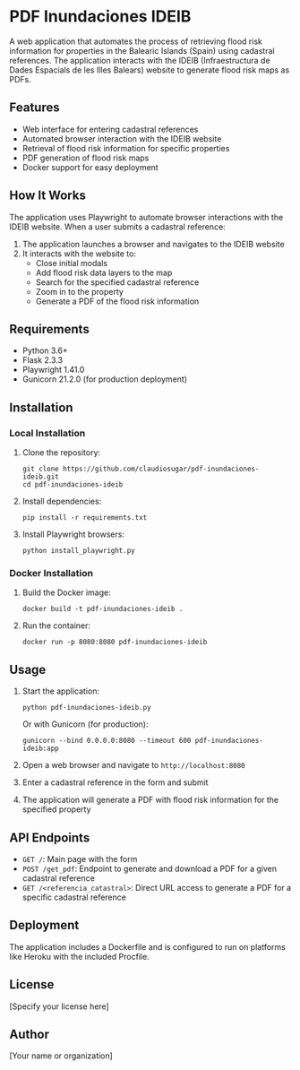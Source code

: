 # PDF Inundaciones IDEIB

A web application that automates the process of retrieving flood risk information for properties in the Balearic Islands (Spain) using cadastral references. The application interacts with the IDEIB (Infraestructura de Dades Espacials de les Illes Balears) website to generate flood risk maps as PDFs.

## Features

- Web interface for entering cadastral references
- Automated browser interaction with the IDEIB website
- Retrieval of flood risk information for specific properties
- PDF generation of flood risk maps
- Docker support for easy deployment

## How It Works

The application uses Playwright to automate browser interactions with the IDEIB website. When a user submits a cadastral reference:

1. The application launches a browser and navigates to the IDEIB website
2. It interacts with the website to:
   - Close initial modals
   - Add flood risk data layers to the map
   - Search for the specified cadastral reference
   - Zoom in to the property
   - Generate a PDF of the flood risk information

## Requirements

- Python 3.6+
- Flask 2.3.3
- Playwright 1.41.0
- Gunicorn 21.2.0 (for production deployment)

## Installation

### Local Installation

1. Clone the repository:
   ```
   git clone https://github.com/claudiosugar/pdf-inundaciones-ideib.git
   cd pdf-inundaciones-ideib
   ```

2. Install dependencies:
   ```
   pip install -r requirements.txt
   ```

3. Install Playwright browsers:
   ```
   python install_playwright.py
   ```

### Docker Installation

1. Build the Docker image:
   ```
   docker build -t pdf-inundaciones-ideib .
   ```

2. Run the container:
   ```
   docker run -p 8080:8080 pdf-inundaciones-ideib
   ```

## Usage

1. Start the application:
   ```
   python pdf-inundaciones-ideib.py
   ```
   
   Or with Gunicorn (for production):
   ```
   gunicorn --bind 0.0.0.0:8080 --timeout 600 pdf-inundaciones-ideib:app
   ```

2. Open a web browser and navigate to `http://localhost:8080`

3. Enter a cadastral reference in the form and submit

4. The application will generate a PDF with flood risk information for the specified property

## API Endpoints

- `GET /`: Main page with the form
- `POST /get_pdf`: Endpoint to generate and download a PDF for a given cadastral reference
- `GET /<referencia_catastral>`: Direct URL access to generate a PDF for a specific cadastral reference

## Deployment

The application includes a Dockerfile and is configured to run on platforms like Heroku with the included Procfile.

## License

[Specify your license here]

## Author

[Your name or organization]
